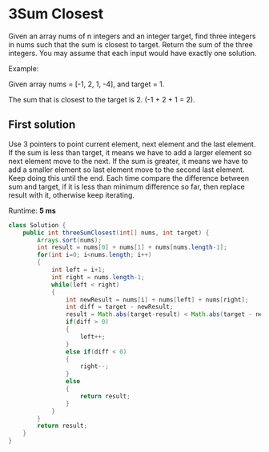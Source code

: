 # 3Sum Closest

Given an array nums of n integers and an integer target, find three integers in nums such that the sum is closest to target. Return the sum of the three integers. You may assume that each input would have exactly one solution.

Example:

Given array nums = [-1, 2, 1, -4], and target = 1.

The sum that is closest to the target is 2. (-1 + 2 + 1 = 2).

## First solution
Use 3 pointers to point current element, next element and the last element. If the sum is less than target, it means we have to add a larger element so next element move to the next. If the sum is greater, it means we have to add a smaller element so last element move to the second last element. Keep doing this until the end. Each time compare the difference between sum and target, if it is less than minimum difference so far, then replace result with it, otherwise keep iterating.

Runtime: **5 ms**

```java
class Solution {
    public int threeSumClosest(int[] nums, int target) {
        Arrays.sort(nums);
        int result = nums[0] + nums[1] + nums[nums.length-1];
        for(int i=0; i<nums.length; i++)
        {
            int left = i+1;
            int right = nums.length-1;
            while(left < right)
            {
                int newResult = nums[i] + nums[left] + nums[right];
                int diff = target - newResult;
                result = Math.abs(target-result) < Math.abs(target - newResult) ? result : newResult;
                if(diff > 0)
                {
                    left++;
                }
                else if(diff < 0)
                {
                    right--;
                }
                else
                {
                    return result;
                }
            }
        }
        return result;
    }
}
```
